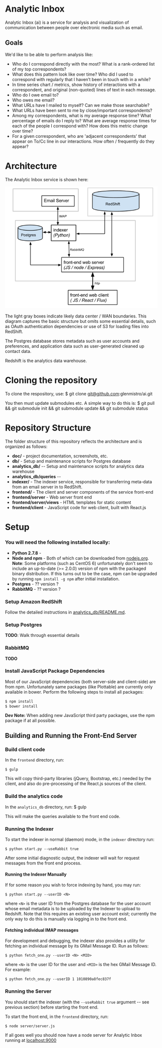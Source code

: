 # Analytic Inbox

Analytic Inbox (ai) is a service for analysis and visualization of communication between people over electronic media such as email.

## Goals

We'd like to be able to perform analysis like:

   * Who do I correspond directly with the most?  What is a rank-ordered list of my top correspondents?
   * What does this pattern look like over time?  Who did I used to correspond with regularly that I haven’t been in touch with in a while?
   * In time series chart / metrics, show history of interactions with a correspondent, and original (non-quoted) lines of text in each message.
   * Who do I owe email to?
   * Who owes me email?
   * What URLs have I mailed to myself?  Can we make those searchable?
   * What URLs have been sent to me by close/important correspondents?
   * Among my correspondents, what is my average response time?  What percentage of emails do I reply to?  What are average response times for each of the people I correspond with?  How does this metric change over time?
   * For a given correspondent, who are 'adjacent correspondents' that appear on To/Cc line in our interactions.  How often / frequently do they appear?

# Architecture

The Analytic Inbox service is shown here:

![Analytic Inbox Architecture](doc/images/architecture.png "ai architecture")

The light gray boxes indicate likely data center / WAN boundaries.
This diagram captures the basic structure but omits some essential details, such as OAuth authentication dependencies or use of S3 for loading files into RedShift.

The Postgres database stores metadata such as user accounts and preferences, and application data such as user-generated cleaned up contact data.

Redshift is the analytics data warehouse.

# Cloning the repository

To clone the respository, use:
    $ git clone git@github.com:glenmistro/ai.git

You then must update submodules etc. A simple way to do this is:
    $ git pull && git submodule init && git submodule update && git submodule status

# Repository Structure

The folder structure of this repository reflects the architecture and is organized as follows:

- **doc/** - project documentation, screenshots, etc.
- **db/** - Setup and maintenance scripts for Postgres database
- **analytics_db/** -- Setup and maintenance scripts for analytics data warehouse
- **analytics_db/queries** --
- **indexer/** - The indexer service, responsible for transferring meta-data from an email server in to RedShift. 
- **frontend/** - The client and server components of the service front-end
- **frontend/server** - Web server front end
- **frontend/server/views** - HTML templates for static content
- **frontend/client** - JavaScript code for web client, built with React.js

# Setup

### You will need the following installed locally:

- **Python 2.7.8** -
- **Node and npm** - Both of which can be downloaded from [nodejs.org](http://www.nodejs.org/).  **Note**: Some platforms (such as CentOS 6) unfortunately don't seem to include an up-to-date (>= 2.0.0) version of npm with the packaged binary distribution.  If this turns out to be the case, npm can be upgraded by running `npm install -g npm` after initial installation.
- **Postgres** - ?? version ?
- **RabbitMQ** - ?? version ?

### Setup Amazon RedShift

Follow the detailed instructions in [analytics_db/README.md](analytics_db/README.md).

### Setup Postgres

**TODO**: Walk through essential details

### RabbitMQ

**TODO**

### Install JavaScript Package Dependencies

Most of our JavaScript dependencies (both server-side and client-side) are from npm.  Unfortunately same packages (like Plottable) are currently only available in bower. Perform the following steps to install all packages:

    $ npm install
    $ bower install

**Dev Note:** When adding new JavaScript third party packages, use the npm package if at all possible.

## Building and Running the Front-End Server

### Build client code

In the `frontend` directory, run:

    $ gulp

This will copy third-party libraries (jQuery, Bootstrap, etc.) needed by the client, and also do pre-processing of the React.js sources of the client.

### Build the analytics code

In the `analytics_db` directory, run:
    $ gulp

This will make the queries available to the front end code.

### Running the Indexer

To start the indexer in normal (daemon) mode, in the `indexer` directory run:

    $ python start.py --useRabbit true

After some initial diagnostic output, the indexer will wait for request messages from the front end process.

#### Running the Indexer Manually

If for some reason you wish to force indexing by hand, you may run:

    $ python start.py --userID <N>

where `<N>` is the user ID from the Postgres database for the user account whose email metadata is to be uploaded by the Indexer to upload to Redshift.  Note that this requires an existing user account exist; currently the only way to do this is manually via logging in to the front end.

#### Fetching individual IMAP messages

For development and debugging, the indexer also provides a utility for fetching an individual message by its GMail Message ID.  Run as follows:

    $ python fetch_one.py --userID <N> <MID>

where `<N>` is the user ID for the user and `<MID>` is the hex GMail Message ID.  For example:

    $ python fetch_one.py --userID 1 1010890a8fec837f


### Running the Server

You should start the indexer (with the `--useRabbit true` argument -- see previous section) before starting the front end.

To start the front end, in the `frontend` directory, run:

    $ node server/server.js

If all goes well you should now have a node server for Analytic Inbox running at [localhost:9000](http://localhost:9000)